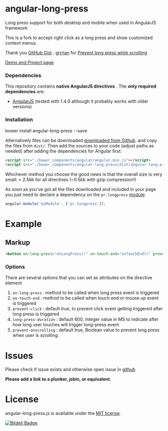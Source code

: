 # angular-long-press
Long press support for both desktop and mobile when used in AngularJS framework

This is a fork to accept right click as a long press and show customized context menus.

Thank you
[GitHub Gist](https://gist.github.com/BobNisco/9885852)
, [grrrian](https://github.com/grrrian) for [Prevent long press while scrolling](https://github.com/puneethrai/angular-long-press/issues/3)

[Demo and Project page](http://puneethrai.github.io/angular-long-press/)

### Dependencies

This repository contains **native AngularJS directives** . The **only required dependencies** are: 

*   [AngularJS](http://angularjs.org) (tested with 1.4.9 although it probably works with older versions)

### Installation

bower install angular-long-press --save

Alternatively files can be downloaded [downloaded from Github](https://github.com/puneethrai/angular-long-press).
and copy the files from `dist/`. Then add the sources to your code (adjust paths as needed) after 
adding the dependencies for Angular first:

```html
<script src="./bower_components/angular/angular.min.js"></script>
<script src="./bower_components/angular-long-press/dist/angular-long-press.js"></script>
```

Whichever method you choose the good news is that the overall size is very small: &lt; 2.5kb for all directives (~0.5kb with gzip compression!)


As soon as you've got all the files downloaded and included in your page you just need to declare a dependency on the `pr.longpress` [module](http://docs.angularjs.org/guide/module):   

```javascript
angular.module('myModule', ['pr.longpress']);
```

# Example

## Markup

```html
<button on-long-press="onLongPress()" on-touch-end="onTouchEnd()" prevent-click="true"></button>
```

### Options

There are several options that you can set as attributes on the directive element

1.  `on-long-press` : method to be called when long press event is triggered
2.  `on-touch-end` : method to be called when touch end or mouse up event is triggered
3.  `prevent-click` : default true, to prevent click event getting triggered after long press is triggered
4. `long-press-duration` : default 600, Integer value in MS to indicate after how long user touches will trigger long-press event
5. `prevent-onscrolling` : default true, Boolean value to prevent long press when user is scrolling.


# Issues
 
Please check if issue exists and otherwise open issue in [github](https://github.com/puneethrai/angular-long-press/issues?state=open)

**Please add a link to a plunker, jsbin, or equivalent.**



# License

angular-long-press.js is available under the [MIT license](http://opensource.org/licenses/MIT).


[![Bitdeli Badge](https://d2weczhvl823v0.cloudfront.net/puneethrai/angular-long-press/trend.png)](https://bitdeli.com/free "Bitdeli Badge")


